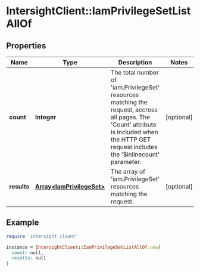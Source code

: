 # IntersightClient::IamPrivilegeSetListAllOf

## Properties

| Name | Type | Description | Notes |
| ---- | ---- | ----------- | ----- |
| **count** | **Integer** | The total number of &#39;iam.PrivilegeSet&#39; resources matching the request, accross all pages. The &#39;Count&#39; attribute is included when the HTTP GET request includes the &#39;$inlinecount&#39; parameter. | [optional] |
| **results** | [**Array&lt;IamPrivilegeSet&gt;**](IamPrivilegeSet.md) | The array of &#39;iam.PrivilegeSet&#39; resources matching the request. | [optional] |

## Example

```ruby
require 'intersight_client'

instance = IntersightClient::IamPrivilegeSetListAllOf.new(
  count: null,
  results: null
)
```

